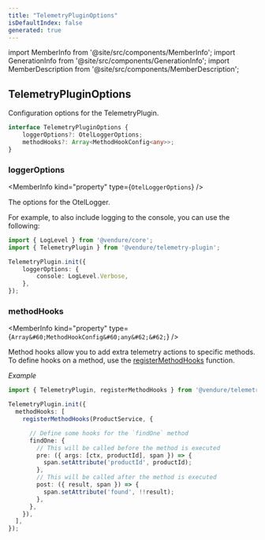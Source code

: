 ```yaml
---
title: "TelemetryPluginOptions"
isDefaultIndex: false
generated: true
---
```

<!-- This file was generated from the Vendure source. Do not modify. Instead, re-run the "docs:build" script -->
import MemberInfo from '@site/src/components/MemberInfo';
import GenerationInfo from '@site/src/components/GenerationInfo';
import MemberDescription from '@site/src/components/MemberDescription';


## TelemetryPluginOptions

<GenerationInfo sourceFile="packages/telemetry-plugin/src/types.ts" sourceLine="18" packageName="@vendure/telemetry-plugin" since="3.3.0" />

Configuration options for the TelemetryPlugin.

```ts title="Signature"
interface TelemetryPluginOptions {
    loggerOptions?: OtelLoggerOptions;
    methodHooks?: Array<MethodHookConfig<any>>;
}
```

<div className="members-wrapper">

### loggerOptions

<MemberInfo kind="property" type={`OtelLoggerOptions`}   />

The options for the OtelLogger.

For example, to also include logging to the console, you can use the following:
```ts
import { LogLevel } from '@vendure/core';
import { TelemetryPlugin } from '@vendure/telemetry-plugin';

TelemetryPlugin.init({
    loggerOptions: {
        console: LogLevel.Verbose,
    },
});
```
### methodHooks

<MemberInfo kind="property" type={`Array&#60;MethodHookConfig&#60;any&#62;&#62;`}   />

Method hooks allow you to add extra telemetry actions to specific methods.
To define hooks on a method, use the <a href='/reference/core-plugins/telemetry-plugin/register-method-hooks#registermethodhooks'>registerMethodHooks</a> function.

*Example*

```ts
import { TelemetryPlugin, registerMethodHooks } from '@vendure/telemetry-plugin';

TelemetryPlugin.init({
  methodHooks: [
    registerMethodHooks(ProductService, {

      // Define some hooks for the `findOne` method
      findOne: {
        // This will be called before the method is executed
        pre: ({ args: [ctx, productId], span }) => {
          span.setAttribute('productId', productId);
        },
        // This will be called after the method is executed
        post: ({ result, span }) => {
          span.setAttribute('found', !!result);
        },
      },
    }),
  ],
});
```


</div>
